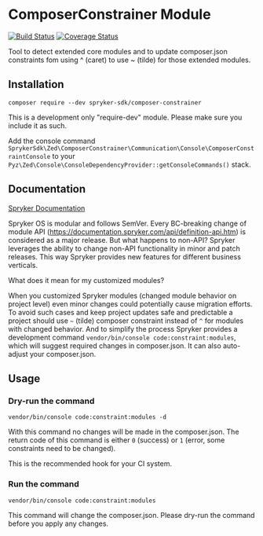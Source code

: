 # ComposerConstrainer Module
[![Build Status](https://travis-ci.org/spryker-sdk/composer-constrainer.svg)](https://travis-ci.org/spryker-sdk/composer-constrainer)
[![Coverage Status](https://coveralls.io/repos/github/spryker-sdk/composer-constrainer/badge.svg)](https://coveralls.io/github/spryker-sdk/composer-constrainer)

Tool to detect extended core modules and to update composer.json constraints fom using ^ (caret) to use ~ (tilde) for those extended modules. 

## Installation

```
composer require --dev spryker-sdk/composer-constrainer
```

This is a development only "require-dev" module. Please make sure you include it as such.

Add the console command `SprykerSdk\Zed\ComposerConstrainer\Communication\Console\ComposerConstraintConsole` to your `Pyz\Zed\Console\ConsoleDependencyProvider::getConsoleCommands()` stack.

## Documentation

[Spryker Documentation](https://academy.spryker.com/developing_with_spryker/module_guide/modules.html)

Spryker OS is modular and follows SemVer. Every BC-breaking change of module API (https://documentation.spryker.com/api/definition-api.htm) is considered as a major release. 
But what happens to non-API? Spryker leverages the ability to change non-API functionality in minor and patch releases. 
This way Spryker provides new features for different business verticals.

What does it mean for my customized modules?

When you customized Spryker modules (changed module behavior on project level) even minor changes could potentially cause migration efforts. 
To avoid such cases and keep project updates safe and predictable a project should use `~` (tilde) composer constraint instead of `^` for modules with changed behavior. 
And to simplify the process Spryker provides a development command `vendor/bin/console code:constraint:modules`, which will suggest required changes in composer.json.
It can also auto-adjust your composer.json. 

## Usage

### Dry-run the command 

```
vendor/bin/console code:constraint:modules -d
```

With this command no changes will be made in the composer.json. 
The return code of this command is either `0` (success) or `1` (error, some constraints need to be changed).

This is the recommended hook for your CI system.

### Run the command

```
vendor/bin/console code:constraint:modules
```

This command will change the composer.json. 
Please dry-run the command before you apply any changes.
